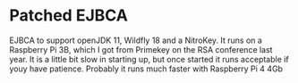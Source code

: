 Patched EJBCA
=============
EJBCA to support openJDK 11, Wildfly 18 and a NitroKey. It runs on a Raspberry Pi 3B, which I got from Primekey on the RSA conference last year. It is a little bit slow in starting up, but once started it runs acceptable if youy have patience.
Probably it runs much faster with Raspberry Pi 4 4Gb

